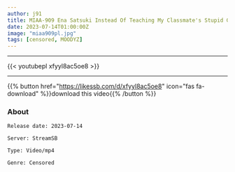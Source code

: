 ```yaml
---
author: j91
title: MIAA-909 Ena Satsuki Instead Of Teaching My Classmate's Stupid Gal With Higher Blow Deviation Values, She Swallowed More Than 10 Shots Ena Satsuki
date: 2023-07-14T01:00:00Z
image: "miaa909pl.jpg"
tags: [censored, MOODYZ]
---
```

___

{{< youtubepl xfyyl8ac5oe8 >}}
___

{{% button href="https://likessb.com/d/xfyyl8ac5oe8" icon="fas fa-download" %}}download this video{{% /button %}}
### About

`Release date: 2023-07-14`

`Server: StreamSB`

`Type: Video/mp4`

`Genre:	Censored`
